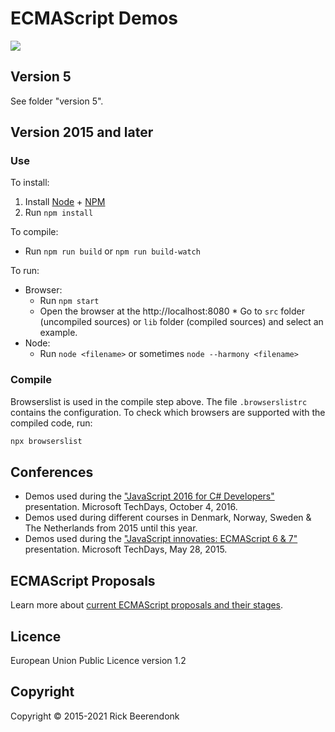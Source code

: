# ECMAScript Demos

![](https://img.shields.io/github/license/rickbeerendonk/ECMAScript-examples.svg)

## Version 5

See folder "version 5".

## Version 2015 and later

### Use

To install:

1. Install [Node](https://nodejs.org/) + [NPM](https://www.npmjs.com/)
2. Run `npm install`

To compile:

- Run `npm run build` or `npm run build-watch`

To run:

- Browser:
  - Run `npm start`
  - Open the browser at the http://localhost:8080 \* Go to `src` folder (uncompiled sources) or `lib` folder (compiled sources) and select an example.
- Node:
  - Run `node <filename>` or sometimes `node --harmony <filename>`

### Compile

Browserslist is used in the compile step above. The file `.browserslistrc` contains the configuration. To check which browsers are supported with the compiled code, run:

```zsh
npx browserslist
```

## Conferences

- Demos used during the ["JavaScript 2016 for C# Developers"](http://www.slideshare.net/RickBeerendonk/javascript-2016-for-c-developers) presentation. Microsoft TechDays, October 4, 2016.
- Demos used during different courses in Denmark, Norway, Sweden & The Netherlands from 2015 until this year.
- Demos used during the ["JavaScript innovaties: ECMAScript 6 & 7"](http://www.slideshare.net/RickBeerendonk/javascript-innovaties-ecmascript-6-7) presentation. Microsoft TechDays, May 28, 2015.

## ECMAScript Proposals

Learn more about [current ECMAScript proposals and their stages](https://github.com/tc39/ecma262).

## Licence

European Union Public Licence version 1.2

## Copyright

Copyright © 2015-2021 Rick Beerendonk
